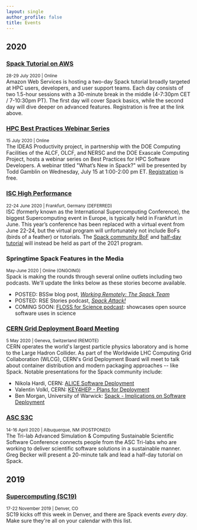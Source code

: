 ```yaml
---
layout: single
author_profile: false
title: Events
---
```


## 2020

### [Spack Tutorial on AWS](https://spacktutorialonaws.splashthat.com/)
<small class="pull-right">28-29 July 2020 | Online</small>  
Amazon Web Services is hosting a two-day Spack tutorial broadly targeted at HPC users, developers, and user support teams. Each day consists of two 1.5-hour sessions with a 30-minute break in the middle (4-7:30pm CET / 7-10:30pm PT). The first day will cover Spack basics, while the second day will dive deeper on advanced features. Registration is free at the link above.


### [HPC Best Practices Webinar Series](https://www.exascaleproject.org/event/what-is-new-in-spack/)
<small class="pull-right">15 July 2020 | Online</small>  
The IDEAS Productivity project, in partnership with the DOE Computing Facilities of the ALCF, OLCF, and NERSC and the DOE Exascale Computing Project, hosts a webinar series on Best Practices for HPC Software Developers. A webinar titled "What’s New in Spack?" will be presented by Todd Gamblin on Wednesday, July 15 at 1:00-2:00 pm ET. [Registration](https://www.eventbrite.com/e/whats-new-in-spack-tickets-108772748218) is free.


### [ISC High Performance](https://www.isc-hpc.com/)
<small class="pull-right">22-24 June 2020 | Frankfurt, Germany (DEFERRED)</small>  
ISC (formerly known as the International Supercomputing Conference), the biggest Supercomputing event in Europe, is typically held in Frankfurt in June. This year’s conference has been replaced with a virtual event from June 22-24, but the virtual program will unfortunately not include BoFs (birds of a feather) or tutorials. The [Spack community BoF](https://www.isc-hpc.com/bof-sessions-2020.html) and [half-day tutorial](https://www.isc-hpc.com/tutorials-2020.html) will instead be held as part of the 2021 program.

### Springtime Spack Features in the Media
<small class="pull-right">May-June 2020 | Online (ONGOING)</small>  
Spack is making the rounds through several online outlets including two podcasts. We'll update the links below as these stories become available.

* POSTED: BSSw blog post, [*Working Remotely: The Spack Team*](https://bssw.io/blog_posts/working-remotely-the-spack-team)
* POSTED: RSE Stories podcast, [*Spack Attack!*](https://us-rse.org/rse-stories/2020/todd-gamblin/)
* COMING SOON: [FLOSS for Science podcast](https://flossforscience.com/blog/): showcases open source software uses in science

### [CERN Grid Deployment Board Meeting](https://indico.cern.ch/event/813800/)
<small class="pull-right">5 May 2020 | Geneva, Switzerland (REMOTE)</small>  
CERN operates the world's largest particle physics laboratory and is home to the Large Hadron Collider. As part of the Worldwide LHC Computing Grid Collaboration (WLCG), CERN's Grid Deployment Board will meet to talk about container distribution and modern packaging approaches -- like Spack. Notable presentations for the Spack community include:

* Nikola Hardi, CERN: [ALICE Software Deployment](https://indico.cern.ch/event/813800/contributions/3843633/attachments/2032041/3401141/alice_nhardi_hsf_wlcg_pregdb_2020.pdf)
* Valentin Volkl, CERN: [KEY4HEP - Plans for Deployment](https://indico.cern.ch/event/813800/contributions/3830176/attachments/2032023/3401149/2020-05-05-preGDB-Key4HEP1.pdf)
* Ben Morgan, University of Warwick: [Spack - Implications on Software Deployment](https://indico.cern.ch/event/813800/contributions/3830178/attachments/2031805/3400697/SpackGDBMeeting_1.pdf)

### [ASC S3C](https://s3c.sandia.gov/)
<small class="pull-right">14-16 April 2020 | Albuquerque, NM (POSTPONED)</small>  
The Tri-lab Advanced Simulation & Computing Sustainable Scientific Software Conference connects people from the ASC Tri-labs who are working to deliver scientific software solutions in a sustainable manner. Greg Becker will present a 20-minute talk and lead a half-day tutorial on Spack.

## 2019

### [Supercomputing (SC19)](/spack-at-sc19/)
<small class="pull-right">17-22 November 2019 | Denver, CO</small>  
SC19 kicks off this week in Denver, and there are Spack events *every day*. Make sure they're all on your calendar with this list.
